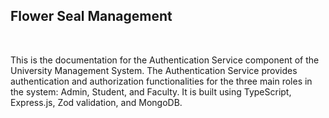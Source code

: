<section>
  <div class="center">
    <h1>Flower Seal Management</h1>
    <br>
    <p>This is the documentation for the Authentication Service component of the University Management System. The Authentication Service provides authentication and authorization 
    functionalities for the three main roles in the system: Admin, Student, and Faculty. It is built using TypeScript, Express.js, Zod validation, and MongoDB.</p>
  </div>
</section>
